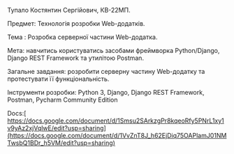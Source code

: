 Тупало Костянтин Сергійович, КВ-22МП.

Предмет:  Технологія розробки  Web-додатків.

Тема : Розробка серверної частини Web-додатка.

Мета: навчитись користуватись засобами фреймворка Python/Django, Django REST Framework та утилітою Postman.

Загальне завдання: розробити серверну частину Web-додатку та протестувати її функціональність.

Інструменти розробки: Python 3, Django, Django REST Framework, Postman, Pycharm Community Edition

Docs:[ https://docs.google.com/document/d/1Smsu2SArkzgPr8kqeoRfy5PNrL1xy1v9yAz2xjVqlwE/edit?usp=sharing](https://docs.google.com/document/d/1VvZnT8J_h62EjDiq75OAPlamJ01NMTwsbQ1BDr_h5VM/edit?usp=sharing)
